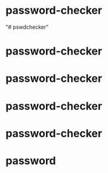 # password-checker
"# pswdchecker" 
# password-checker
# password-checker
# password-checker
# password-checker
# password

